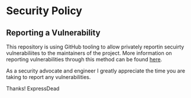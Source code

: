 # Security Policy

## Reporting a Vulnerability

This repository is using GitHub tooling to allow privately reportin secuirty vulnerabiliites to the maintainers of the project. More information on reporting vulnerabilities through this method can be found [here](https://docs.github.com/en/code-security/security-advisories/guidance-on-reporting-and-writing/privately-reporting-a-security-vulnerability). 

As a security advocate and engineer I greatly appreciate the time you are taking to report any vulnerabilities.

Thanks!
ExpressDead
